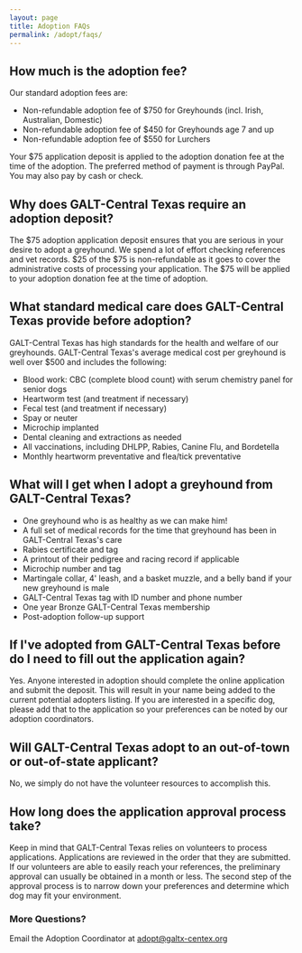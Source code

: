 ```yaml
---
layout: page
title: Adoption FAQs
permalink: /adopt/faqs/
---
```


## How much is the adoption fee?
Our standard adoption fees are:

* Non-refundable adoption fee of $750 for Greyhounds (incl. Irish, Australian, Domestic)
* Non-refundable adoption fee of $450 for Greyhounds age 7 and up
* Non-refundable adoption fee of $550 for Lurchers

Your $75 application deposit is applied to
the adoption donation fee at the time of the adoption. The preferred method of
payment is through PayPal.  You may also pay by cash or check.

## Why does GALT-Central Texas require an adoption deposit?
The $75 adoption application deposit ensures that you are serious in your
desire to adopt a greyhound. We spend a lot of effort checking references and
vet records. $25 of the $75 is non-refundable as it goes to cover the
administrative costs of processing your application. The $75 will be applied to
your adoption donation fee at the time of adoption.

## What standard medical care does GALT-Central Texas provide before adoption?
GALT-Central Texas has high standards for the health and welfare of our
greyhounds. GALT-Central Texas's average medical cost per greyhound is well
over $500 and includes the following: 

* Blood work: CBC (complete blood count) with serum chemistry panel for senior dogs
* Heartworm test (and treatment if necessary) 
* Fecal test (and treatment if necessary) 
* Spay or neuter
* Microchip implanted 
* Dental cleaning and extractions as needed
* All vaccinations, including DHLPP, Rabies, Canine Flu, and Bordetella
* Monthly heartworm preventative and flea/tick preventative

## What will I get when I adopt a greyhound from GALT-Central Texas?
* One greyhound who is as healthy as we can make him!
* A full set of medical records for the time that greyhound has been in GALT-Central Texas's care
* Rabies certificate and tag
* A printout of their pedigree and racing record if applicable
* Microchip number and tag
* Martingale collar, 4' leash, and a basket muzzle, and a belly band if your new greyhound is male
* GALT-Central Texas tag with ID number and phone number
* One year Bronze GALT-Central Texas membership
* Post-adoption follow-up support

## If I've adopted from GALT-Central Texas before do I need to fill out the application again?
Yes. Anyone interested in adoption should complete the online application and
submit the deposit. This will result in your name being added to the current
potential adopters listing. If you are interested in a specific dog, please add
that to the application so your preferences can be noted by our adoption
coordinators.

## Will GALT-Central Texas adopt to an out-of-town or out-of-state applicant?
No, we simply do not have the volunteer resources to accomplish this.

## How long does the application approval process take?
Keep in mind that GALT-Central Texas relies on volunteers to process
applications. Applications are reviewed in the order that they are submitted.
If our volunteers are able to easily reach your references, the preliminary
approval can usually be obtained in a month or less. The second step of the approval
process is to narrow down your preferences and determine which dog may fit your environment.

### More Questions?

Email the Adoption Coordinator at [adopt@galtx-centex.org](mailto:adopt@galtx-centex.org)
